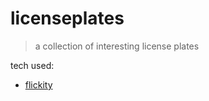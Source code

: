 # licenseplates

>a collection of interesting license plates

tech used:

* [flickity](https://www.npmjs.com/package/flickity)